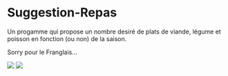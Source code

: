 # Suggestion-Repas

Un progamme qui propose un nombre desiré de plats de viande, légume et poisson en fonction (ou non) de la saison.

Sorry pour le Franglais...


![](https://media.giphy.com/media/IeEpQrdnykS6qYhAdm/giphy.gif)
![](https://media.giphy.com/media/lnOYnyv7mOH8v2nMwn/giphy.gif)

